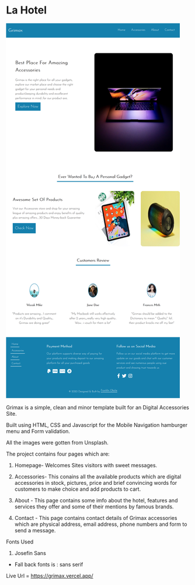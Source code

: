 # La Hotel
 
 <img src="images/screenshot.png" alt="project">

Grimax is a simple, clean and minor template built for an  Digital Accessories Site.

Built using HTML, CSS and Javascript for the Mobile Navigation hamburger menu and 
Form validation.

All the images were gotten from Unsplash.

The project contains four pages which are:

1. Homepage- Welcomes Sites visitors with sweet messages.

2. Accessories- This conains all the available products which are digital accessories in stock, pictures, price and brief convincing words for customers to make choice and add
products to cart.

3. About - This page contains some imfo about the hotel, features and services they offer and some of their mentions by famous brands.

4. Contact - This page contains contact details of Grimax accessories which are physical address, email address, phone numbers and form to send a message.

Fonts Used

1. Josefin Sans
* Fall back fonts is : sans serif
 

Live Url = https://grimax.vercel.app/
